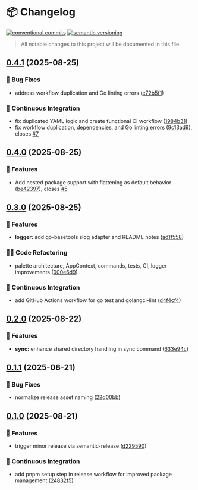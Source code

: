 # 📦 Changelog 
[![conventional commits](https://img.shields.io/badge/conventional%20commits-1.0.0-yellow.svg)](https://conventionalcommits.org)
[![semantic versioning](https://img.shields.io/badge/semantic%20versioning-2.0.0-green.svg)](https://semver.org)
> All notable changes to this project will be documented in this file

## [0.4.1](https://github.com/ZanzyTHEbar/cursor-rules/compare/v0.4.0...v0.4.1) (2025-08-25)

### 🐛 Bug Fixes

* address workflow duplication and Go linting errors ([e72b5f1](https://github.com/ZanzyTHEbar/cursor-rules/commit/e72b5f1395d6d326e22fe5fe691e78fccca8f1cc))

### 🔁 Continuous Integration

* fix duplicated YAML logic and create functional CI workflow ([1984b31](https://github.com/ZanzyTHEbar/cursor-rules/commit/1984b313beb91eb91cb1e65ec7ab07597d5ed0c1))
* fix workflow duplication, dependencies, and Go linting errors ([9c13ad9](https://github.com/ZanzyTHEbar/cursor-rules/commit/9c13ad987b1110115ddca5085a15f53c0171df7a)), closes [#7](https://github.com/ZanzyTHEbar/cursor-rules/issues/7)

## [0.4.0](https://github.com/ZanzyTHEbar/cursor-rules/compare/v0.3.0...v0.4.0) (2025-08-25)

### 🍕 Features

* Add nested package support with flattening as default behavior ([be42397](https://github.com/ZanzyTHEbar/cursor-rules/commit/be4239701b7c8fa14ae16628480bdf1b74cd763f)), closes [#5](https://github.com/ZanzyTHEbar/cursor-rules/issues/5)

## [0.3.0](https://github.com/ZanzyTHEbar/cursor-rules/compare/v0.2.0...v0.3.0) (2025-08-25)

### 🍕 Features

* **logger:** add go-basetools slog adapter and README notes ([ad1f558](https://github.com/ZanzyTHEbar/cursor-rules/commit/ad1f5588e1ab34a4380822904dc669f8e1b6bde2))

### 🧑‍💻 Code Refactoring

* palette architecture, AppContext, commands, tests, CI, logger improvements ([000e6d9](https://github.com/ZanzyTHEbar/cursor-rules/commit/000e6d9da57562284611353d6692f72460d51ff4))

### 🔁 Continuous Integration

* add GitHub Actions workflow for go test and golangci-lint ([d4f4cf4](https://github.com/ZanzyTHEbar/cursor-rules/commit/d4f4cf4de895e0e6fc7205b96a921c2963d7f279))

## [0.2.0](https://github.com/ZanzyTHEbar/cursor-rules/compare/v0.1.1...v0.2.0) (2025-08-22)

### 🍕 Features

* **sync:** enhance shared directory handling in sync command ([633e94c](https://github.com/ZanzyTHEbar/cursor-rules/commit/633e94c0882d7d8a30f09fd16420633134545d6b))

## [0.1.1](https://github.com/ZanzyTHEbar/cursor-rules/compare/v0.1.0...v0.1.1) (2025-08-21)

### 🐛 Bug Fixes

* normalize release asset naming ([22d00bb](https://github.com/ZanzyTHEbar/cursor-rules/commit/22d00bbcf41849f46ed9d9bf7e8991b3947eb4e8))

## [0.1.0](https://github.com/ZanzyTHEbar/cursor-rules/compare/v0.0.0...v0.1.0) (2025-08-21)

### 🍕 Features

* trigger minor release via semantic-release ([d229590](https://github.com/ZanzyTHEbar/cursor-rules/commit/d22959016b21c15edc88fea05129043c7cbc1aaf))

### 🔁 Continuous Integration

* add pnpm setup step in release workflow for improved package management ([24832f5](https://github.com/ZanzyTHEbar/cursor-rules/commit/24832f5bbd74117d6eb7697fbf2016002ad8a569))
